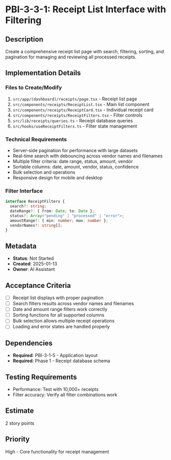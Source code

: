 # PBI-3-3-1: Receipt List Interface with Filtering

## Description

Create a comprehensive receipt list page with search, filtering, sorting, and pagination
for managing and reviewing all processed receipts.

## Implementation Details

### Files to Create/Modify

1. `src/app/(dashboard)/receipts/page.tsx` - Receipt list page
2. `src/components/receipts/ReceiptList.tsx` - Main list component
3. `src/components/receipts/ReceiptCard.tsx` - Individual receipt card
4. `src/components/receipts/ReceiptFilters.tsx` - Filter controls
5. `src/lib/receipts/queries.ts` - Receipt database queries
6. `src/hooks/useReceiptFilters.ts` - Filter state management

### Technical Requirements

- Server-side pagination for performance with large datasets
- Real-time search with debouncing across vendor names and filenames
- Multiple filter criteria: date range, status, amount, vendor
- Sortable columns: date, amount, vendor, status, confidence
- Bulk selection and operations
- Responsive design for mobile and desktop

### Filter Interface

```typescript
interface ReceiptFilters {
  search?: string;
  dateRange?: { from: Date; to: Date };
  status?: Array<"pending" | "processed" | "error">;
  amountRange?: { min: number; max: number };
  vendorNames?: string[];
}
```

## Metadata

- **Status**: Not Started
- **Created**: 2025-01-13
- **Owner**: AI Assistant

## Acceptance Criteria

- [ ] Receipt list displays with proper pagination
- [ ] Search filters results across vendor names and filenames
- [ ] Date and amount range filters work correctly
- [ ] Sorting functions for all supported columns
- [ ] Bulk selection allows multiple receipt operations
- [ ] Loading and error states are handled properly

## Dependencies

- **Required**: PBI-3-1-5 - Application layout
- **Required**: Phase 1 - Receipt database schema

## Testing Requirements

- Performance: Test with 10,000+ receipts
- Filter accuracy: Verify all filter combinations work

## Estimate

2 story points

## Priority

High - Core functionality for receipt management
